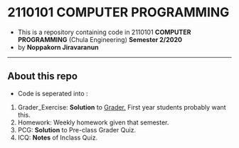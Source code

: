 # 2110101 COMPUTER PROGRAMMING
- This is a repository containing code in 2110101 **COMPUTER PROGRAMMING** (Chula Engineering) **Semester 2/2020**
- by **Noppakorn Jiravaranun**
---
## About this repo
- Code is seperated into :
1. Grader_Exercise: **Solution** to [Grader.](https://2110101.cp.eng.chula.ac.th/python) First year students probably want this.
2. Homework: Weekly homework given that semester.
3. PCG: **Solution** to Pre-class Grader Quiz.
4. ICQ: **Notes** of Inclass Quiz.

